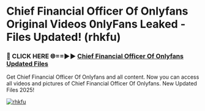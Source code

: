 # Chief Financial Officer Of Onlyfans Original Videos 0nlyFans Leaked - Files Updated! (rhkfu)

<h3>🔴 CLICK HERE 🌐==►► <a href="https://tinyurl.com/2jnfzry5" rel="nofollow">Chief Financial Officer Of Onlyfans Updated Files</a></h3>

Get Chief Financial Officer Of Onlyfans and all content. Now you can access all videos and pictures of Chief Financial Officer Of Onlyfans. New Updated Files 2025!

[![rhkfu](https://i.imgur.com/GyGTBgg.gif)](https://tinyurl.com/2jnfzry5)
